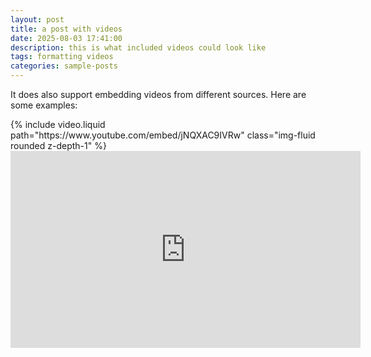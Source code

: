```yaml
---
layout: post
title: a post with videos
date: 2025-08-03 17:41:00
description: this is what included videos could look like
tags: formatting videos
categories: sample-posts
---
```


It does also support embedding videos from different sources. Here are some examples:

<div class="row mt-3">
    <div class="col-sm mt-3 mt-md-0">
        {% include video.liquid path="https://www.youtube.com/embed/jNQXAC9IVRw" class="img-fluid rounded z-depth-1" %}
    </div>
</div>

<iframe width="560" height="315" src="https://www.youtube.com/embed/jNQXAC9IVRw?si=y5b0JEljEmrytDki" title="YouTube video player" frameborder="0" allow="accelerometer; autoplay; clipboard-write; encrypted-media; gyroscope; picture-in-picture; web-share" referrerpolicy="strict-origin-when-cross-origin" allowfullscreen></iframe>
